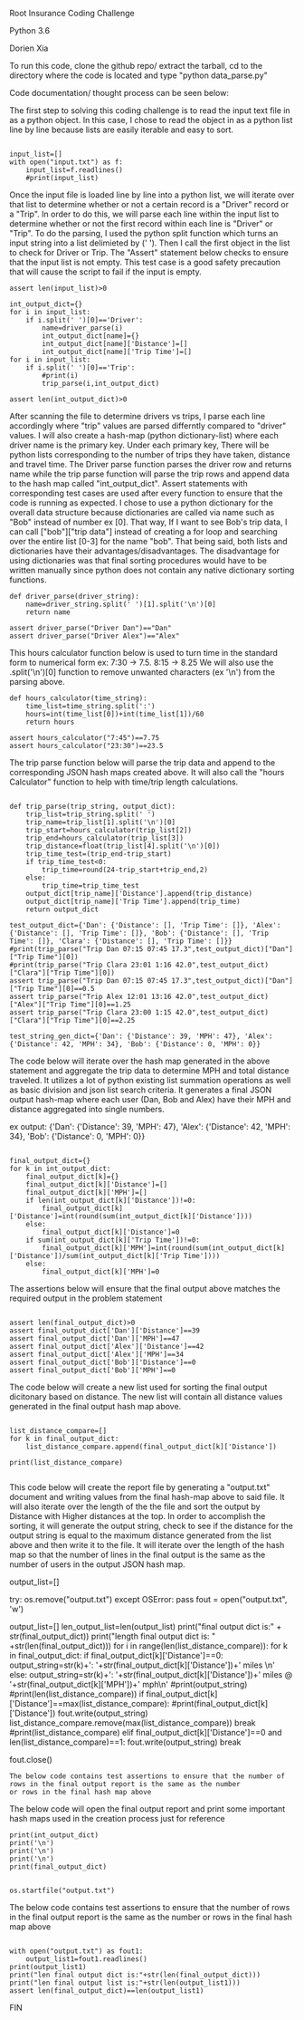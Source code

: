 
Root Insurance Coding Challenge

Python 3.6 

Dorien Xia

To run this code, clone the github repo/ extract the tarball, cd to the directory where the code is located and type "python data_parse.py"

Code documentation/ thought process can be seen below:

The first step to solving this coding challenge is to read the input text file in as a python object. In this case, I chose to 
read the object in as a python list line by line because lists are easily iterable and easy to sort. 
```

input_list=[]
with open("input.txt") as f:
    input_list=f.readlines()
    #print(input_list)

```	

Once the input file is loaded line by line into a python list, we will iterate over that list to determine whether or not a certain
record is a "Driver" record or a "Trip". In order to do this, we will parse each line within the input list to determine
whether or not the first record within each line is "Driver" or "Trip". To do the parsing, I used the python split function which turns an input string into a list delimieted by (' '). Then I call the first object in the list to check for Driver or Trip. The "Assert" statement below checks to ensure
that the input list is not empty. This test case is a good safety precaution that will cause the script to fail if the input is empty. 

```
assert len(input_list)>0

int_output_dict={}
for i in input_list:
    if i.split(' ')[0]=='Driver':
        name=driver_parse(i)
        int_output_dict[name]={}
        int_output_dict[name]['Distance']=[]
        int_output_dict[name]['Trip Time']=[]
for i in input_list:
    if i.split(' ')[0]=='Trip':
        #print(i)
        trip_parse(i,int_output_dict)

assert len(int_output_dict)>0

```

After scanning the file to determine drivers vs trips, I parse each line accordingly where "trip" values are parsed differntly
compared to "driver" values. I will also create a hash-map (python dictionary-list) where each driver name is the primary key. Under each primary key,
There will be python lists corresponding to the number of trips they have taken, distance and travel time. The Driver parse function parses the
driver row and returns name while the trip parse function will parse the trip rows and append data to the hash map called "int_output_dict".
Assert statements with corresponding test cases are used after every function to ensure that the code is running as expected. I chose to use a python dictionary for the overall data structure because dictionaries are called via name such as "Bob" instead of number ex [0]. That way, If I want to see Bob's trip data, I can call ["bob"]["trip data"] instead of creating a for loop and searching over the entire list [0-3] for the name "bob". That being said, both lists and dictionaries have their advantages/disadvantages. The disadvantage for using dictionaries was that final sorting procedures would have to be written manually since python does not contain any native dictionary sorting functions.  

```
def driver_parse(driver_string):
    name=driver_string.split(' ')[1].split('\n')[0]
    return name

assert driver_parse("Driver Dan")=="Dan"
assert driver_parse("Driver Alex")=="Alex"
```

This hours calculator function below is used to turn time in the standard form to numerical form ex: 7:30 -> 7.5. 8:15 -> 8.25
We will also use the .split('\n')[0] function to remove unwanted characters (ex '\n') from the parsing above.
```
def hours_calculator(time_string):
    time_list=time_string.split(':')
    hours=int(time_list[0])+int(time_list[1])/60
    return hours
	
assert hours_calculator("7:45")==7.75
assert hours_calculator("23:30")==23.5

```
The trip parse function below will parse the trip data and append to the corresponding JSON hash maps created above. It will also call the "hours Calculator" function to help with time/trip length calculations. 
```

def trip_parse(trip_string, output_dict):
    trip_list=trip_string.split(' ')
    trip_name=trip_list[1].split('\n')[0]
    trip_start=hours_calculator(trip_list[2])
    trip_end=hours_calculator(trip_list[3])
    trip_distance=float(trip_list[4].split('\n')[0])
    trip_time_test=(trip_end-trip_start)
    if trip_time_test<0:
        trip_time=round(24-trip_start+trip_end,2)
    else:
        trip_time=trip_time_test
    output_dict[trip_name]['Distance'].append(trip_distance)
    output_dict[trip_name]['Trip Time'].append(trip_time)
    return output_dict
	
test_output_dict={'Dan': {'Distance': [], 'Trip Time': []}, 'Alex': {'Distance': [], 'Trip Time': []}, 'Bob': {'Distance': [], 'Trip Time': []}, 'Clara': {'Distance': [], 'Trip Time': []}}
#print(trip_parse("Trip Dan 07:15 07:45 17.3",test_output_dict)["Dan"]["Trip Time"][0])
#print(trip_parse("Trip Clara 23:01 1:16 42.0",test_output_dict)["Clara"]["Trip Time"][0])
assert trip_parse("Trip Dan 07:15 07:45 17.3",test_output_dict)["Dan"]["Trip Time"][0]==0.5
assert trip_parse("Trip Alex 12:01 13:16 42.0",test_output_dict)["Alex"]["Trip Time"][0]==1.25
assert trip_parse("Trip Clara 23:00 1:15 42.0",test_output_dict)["Clara"]["Trip Time"][0]==2.25

test_string_gen_dict={'Dan': {'Distance': 39, 'MPH': 47}, 'Alex': {'Distance': 42, 'MPH': 34}, 'Bob': {'Distance': 0, 'MPH': 0}}
```

The code below will iterate over the hash map generated in the above statement and aggregate the trip data to determine MPH and total distance traveled.
It utilizes a lot of python existing list summation operations as well as basic division and json list search criteria. It generates a final JSON output 
hash-map where each user (Dan, Bob and Alex) have their MPH and distance aggregated into single numbers. 

ex output: 
{'Dan': {'Distance': 39, 'MPH': 47}, 'Alex': {'Distance': 42, 'MPH': 34}, 'Bob': {'Distance': 0, 'MPH': 0}}

    
```

final_output_dict={}        
for k in int_output_dict:
    final_output_dict[k]={}
    final_output_dict[k]['Distance']=[]
    final_output_dict[k]['MPH']=[]
    if len(int_output_dict[k]['Distance'])!=0:
        final_output_dict[k]['Distance']=int(round(sum(int_output_dict[k]['Distance'])))
    else:
        final_output_dict[k]['Distance']=0
    if sum(int_output_dict[k]['Trip Time'])!=0:
        final_output_dict[k]['MPH']=int(round(sum(int_output_dict[k]['Distance'])/sum(int_output_dict[k]['Trip Time'])))
    else:
        final_output_dict[k]['MPH']=0
```

The assertions below will ensure that  the final output above matches the required output in the problem statement

```
        
assert len(final_output_dict)>0
assert final_output_dict['Dan']['Distance']==39
assert final_output_dict['Dan']['MPH']==47
assert final_output_dict['Alex']['Distance']==42
assert final_output_dict['Alex']['MPH']==34
assert final_output_dict['Bob']['Distance']==0
assert final_output_dict['Bob']['MPH']==0

```

The code below will create a new list used for sorting the final output dicitonary based on distance. The new list will contain all 
distance values generated in the final output hash map above. 

```

list_distance_compare=[]
for k in final_output_dict:
    list_distance_compare.append(final_output_dict[k]['Distance'])
    
print(list_distance_compare)


```

This code below will create the report file by generating a "output.txt" document and writing values from the final hash-map above to 
said file. It will also iterate over the length of the the file and sort the output by Distance with Higher distances at the top. In 
order to accomplish the sorting, it will generate the output string, check to see if the distance for the output string is equal 
to the maximum distance generated from the list above and then write it to the file. It will iterate over the length of the hash map
so that the number of lines in the final output is the same as the number of users in the output JSON hash map. 

output_list=[]

try:
    os.remove("output.txt")
except OSError:
    pass
fout = open("output.txt", 'w')

output_list=[]
len_output_list=len(output_list)
print("final output dict is:" + str(final_output_dict))
print("length final output dict is: " +str(len(final_output_dict)))
for i in range(len(list_distance_compare)):
    for k in final_output_dict:
        if final_output_dict[k]['Distance']==0:
            output_string=str(k)+': '+str(final_output_dict[k]['Distance'])+' miles \n'
        else:
            output_string=str(k)+': '+str(final_output_dict[k]['Distance'])+' miles @ '+str(final_output_dict[k]['MPH'])+' mph\n'
            #print(output_string)
        #print(len(list_distance_compare))
        if final_output_dict[k]['Distance']==max(list_distance_compare):
            #print(final_output_dict[k]['Distance'])
            fout.write(output_string)
            list_distance_compare.remove(max(list_distance_compare))
            break
            #print(list_distance_compare)
        elif final_output_dict[k]['Distance']==0 and len(list_distance_compare)==1:
            fout.write(output_string)
            break

fout.close()
 
```
The below code contains test assertions to ensure that the number of rows in the final output report is the same as the number
or rows in the final hash map above

``` 
The below code will open the final output report and print some important hash maps used in the creation process just for reference


``` 
print(int_output_dict)
print('\n')
print('\n')
print('\n')
print(final_output_dict)


os.startfile("output.txt")

```

The below code contains test assertions to ensure that the number of rows in the final output report is the same as the number
or rows in the final hash map above

``` 

with open("output.txt") as fout1:
    output_list1=fout1.readlines()
print(output_list1)
print("len final output dict is:"+str(len(final_output_dict)))
print("len final output list is:"+str(len(output_list1)))
assert len(final_output_dict)==len(output_list1)
```

FIN
```

